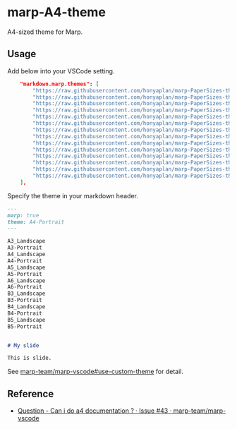 # marp-A4-theme

A4-sized theme for Marp.

## Usage

Add below into your VSCode setting.

```json
    "markdown.marp.themes": [
        "https://raw.githubusercontent.com/honyaplan/marp-PaperSizes-theme/main/themes/A3_Landscape.css",
        "https://raw.githubusercontent.com/honyaplan/marp-PaperSizes-theme/main/themes/A3_Portrait.css",
        "https://raw.githubusercontent.com/honyaplan/marp-PaperSizes-theme/main/themes/A4_Landscape.css",
        "https://raw.githubusercontent.com/honyaplan/marp-PaperSizes-theme/main/themes/A4_Portrait.css",
        "https://raw.githubusercontent.com/honyaplan/marp-PaperSizes-theme/main/themes/A5_Landscape.css",
        "https://raw.githubusercontent.com/honyaplan/marp-PaperSizes-theme/main/themes/A5_Portrait.css",
        "https://raw.githubusercontent.com/honyaplan/marp-PaperSizes-theme/main/themes/A6_Landscape.css",
        "https://raw.githubusercontent.com/honyaplan/marp-PaperSizes-theme/main/themes/A6_Portrait.css",
        "https://raw.githubusercontent.com/honyaplan/marp-PaperSizes-theme/main/themes/B3_Landscape.css",
        "https://raw.githubusercontent.com/honyaplan/marp-PaperSizes-theme/main/themes/B3_Portrait.css",
        "https://raw.githubusercontent.com/honyaplan/marp-PaperSizes-theme/main/themes/B4_Landscape.css",
        "https://raw.githubusercontent.com/honyaplan/marp-PaperSizes-theme/main/themes/B4_Portrait.css",
        "https://raw.githubusercontent.com/honyaplan/marp-PaperSizes-theme/main/themes/B5_Landscape.css",
        "https://raw.githubusercontent.com/honyaplan/marp-PaperSizes-theme/main/themes/B5_Portrait.css",
    ],
```

Specify the theme in your markdown header.

```markdown
---
marp: true
theme: A4-Portrait
---

A3_Landscape
A3-Portrait
A4_Landscape
A4-Portrait
A5_Landscape
A5-Portrait
A6_Landscape
A6-Portrait
B3_Landscape
B3-Portrait
B4_Landscape
B4-Portrait
B5_Landscape
B5-Portrait


# My slide

This is slide.
```

See [marp-team/marp-vscode#use-custom-theme](https://github.com/marp-team/marp-vscode#use-custom-theme) for detail.

## Reference

- [Question - Can i do a4 documentation ? · Issue #43 · marp-team/marp-vscode](https://github.com/marp-team/marp-vscode/issues/43)

